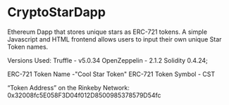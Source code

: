 # CryptoStarDapp
Ethereum Dapp that stores unique stars as ERC-721 tokens. A simple Javascript and HTML frontend allows users to input their own unique Star Token names.

Versions Used: Truffle - v5.0.34 OpenZeppelin - 2.1.2 Solidity 0.4.24;

ERC-721 Token Name -"Cool Star Token" ERC-721 Token Symbol - CST

“Token Address” on the Rinkeby Network: 0x32008fc5E058F3D04f012D8500985378579D54fc
